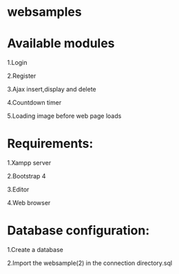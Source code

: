 # websamples
Available modules
==================

1.Login

2.Register

3.Ajax insert,display and delete

4.Countdown timer

5.Loading image before web page loads



Requirements:
=============

1.Xampp server

2.Bootstrap 4

3.Editor

4.Web browser

Database configuration:
=======================

1.Create a database

2.Import the websample(2) in the connection directory.sql

